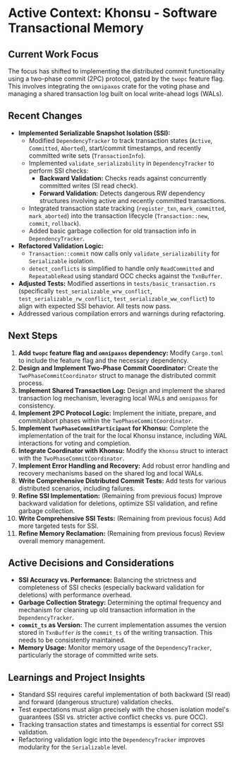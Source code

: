 # Active Context: Khonsu - Software Transactional Memory

## Current Work Focus

The focus has shifted to implementing the distributed commit functionality using a two-phase commit (2PC) protocol, gated by the `twopc` feature flag. This involves integrating the `omnipaxos` crate for the voting phase and managing a shared transaction log built on local write-ahead logs (WALs).

## Recent Changes

- **Implemented Serializable Snapshot Isolation (SSI):**
    - Modified `DependencyTracker` to track transaction states (`Active`, `Committed`, `Aborted`), start/commit timestamps, and recently committed write sets (`TransactionInfo`).
    - Implemented `validate_serializability` in `DependencyTracker` to perform SSI checks:
        - **Backward Validation:** Checks reads against concurrently committed writes (SI read check).
        - **Forward Validation:** Detects dangerous RW dependency structures involving active and recently committed transactions.
    - Integrated transaction state tracking (`register_txn`, `mark_committed`, `mark_aborted`) into the transaction lifecycle (`Transaction::new`, `commit`, `rollback`).
    - Added basic garbage collection for old transaction info in `DependencyTracker`.
- **Refactored Validation Logic:**
    - `Transaction::commit` now calls only `validate_serializability` for `Serializable` isolation.
    - `detect_conflicts` is simplified to handle only `ReadCommitted` and `RepeatableRead` using standard OCC checks against the `TxnBuffer`.
- **Adjusted Tests:** Modified assertions in `tests/basic_transaction.rs` (specifically `test_serializable_wrw_conflict`, `test_serializable_rw_conflict`, `test_serializable_ww_conflict`) to align with expected SSI behavior. All tests now pass.
- Addressed various compilation errors and warnings during refactoring.

## Next Steps

1.  **Add `twopc` feature flag and `omnipaxos` dependency:** Modify `Cargo.toml` to include the feature flag and the necessary dependency.
2.  **Design and Implement Two-Phase Commit Coordinator:** Create the `TwoPhaseCommitCoordinator` struct to manage the distributed commit process.
3.  **Implement Shared Transaction Log:** Design and implement the shared transaction log mechanism, leveraging local WALs and `omnipaxos` for consistency.
4.  **Implement 2PC Protocol Logic:** Implement the initiate, prepare, and commit/abort phases within the `TwoPhaseCommitCoordinator`.
5.  **Implement `TwoPhaseCommitParticipant` for Khonsu:** Complete the implementation of the trait for the local Khonsu instance, including WAL interactions for voting and completion.
6.  **Integrate Coordinator with Khonsu:** Modify the `Khonsu` struct to interact with the `TwoPhaseCommitCoordinator`.
7.  **Implement Error Handling and Recovery:** Add robust error handling and recovery mechanisms based on the shared log and local WALs.
8.  **Write Comprehensive Distributed Commit Tests:** Add tests for various distributed scenarios, including failures.
9.  **Refine SSI Implementation:** (Remaining from previous focus) Improve backward validation for deletions, optimize SSI validation, and refine garbage collection.
10. **Write Comprehensive SSI Tests:** (Remaining from previous focus) Add more targeted tests for SSI.
11. **Refine Memory Reclamation:** (Remaining from previous focus) Review overall memory management.

## Active Decisions and Considerations

- **SSI Accuracy vs. Performance:** Balancing the strictness and completeness of SSI checks (especially backward validation for deletions) with performance overhead.
- **Garbage Collection Strategy:** Determining the optimal frequency and mechanism for cleaning up old transaction information in the `DependencyTracker`.
- **`commit_ts` as Version:** The current implementation assumes the version stored in `TxnBuffer` *is* the `commit_ts` of the writing transaction. This needs to be consistently maintained.
- **Memory Usage:** Monitor memory usage of the `DependencyTracker`, particularly the storage of committed write sets.

## Learnings and Project Insights

- Standard SSI requires careful implementation of both backward (SI read) and forward (dangerous structure) validation checks.
- Test expectations must align precisely with the chosen isolation model's guarantees (SSI vs. stricter active conflict checks vs. pure OCC).
- Tracking transaction states and timestamps is essential for correct SSI validation.
- Refactoring validation logic into the `DependencyTracker` improves modularity for the `Serializable` level.

